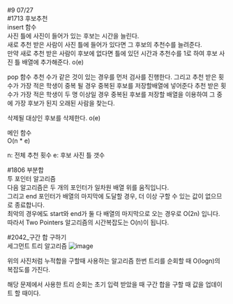 #9 07/27     
#1713 후보추천  
insert 함수     
사진 틀에 사진이 들어가 있는 후보는 시간을 늘린다.       
새로 추천 받은 사람이 사진 틀에 들어가 있다면 그 후보의 추천수를 늘려준다.       
만약 새로 추천 받은 사람이 후보에 없다면 틀에 있던 시간과 추천수를 1로 하여 후보 사진 틀 배열에 추가해준다.
o(e)

pop 함수
추천 수가 같은 것이 있는 경우를 먼저 검사를 진행한다.
그리고 추천 받은 횟수가 가장 적은 학생이 중복 될 경우 중복된 후보를 저장할배열에 넣어준다
추천 받은 횟수가 가장 적은 학생이 두 명 이상일 경우 중복된 후보를 저장할 배열을 이용하여 그 중에 가장 
후보가 된지 오래된 사람을 찾는다. 

삭제될 대상인 후보를 삭제한다.
o(e)

메인 함수    
O(n * e)

n: 전체 추천 횟수 
e: 후보 사진 틀 갯수 


#1806 부분합       
투 포인터 알고리즘     
다음 알고리즘은 두 개의 포인터가 일차원 배열 위를 움직입니다.     
그리고 end 포인터가 배열의 마지막에 도달할 경우, 더 이상 구할 수 있는 값이 없으므로 종료합니다.     
최악의 경우에도 start와 end가 둘 다 배열의 마지막으로 오는 경우로 O(2n) 입니다.    
따라서 Two Pointers 알고리즘의 시간복잡도는 O(n)이 됩니다.      

#2042_구간 합 구하기       
세그먼트 트리 알고리즘
![image](https://user-images.githubusercontent.com/57628980/127116881-82ccfbe9-8466-48b7-8a37-603796be4c3f.png)

위의 사진처럼 누적합을 구할때 사용하는 알고리즘
한번 트리를 순회할 때 O(logn)의 복잡도를 가진다.

해당 문제에서 사용한 트리 순회는 
초기 입력 받았을 때
구간 합을 구할 때 
값을 업데이트 할 때이다. 
